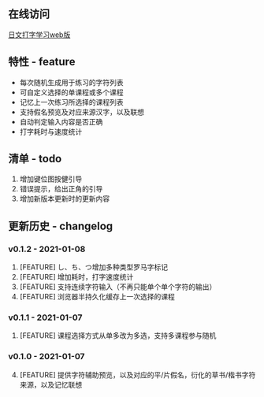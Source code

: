 ## 在线访问

[日文打字学习web版](https://lisfan.github.io/JType/)

## 特性 - feature

- 每次随机生成用于练习的字符列表
- 可自定义选择的单课程或多个课程
- 记忆上一次练习所选择的课程列表
- 支持假名预览及对应来源汉字，以及联想
- 自动判定输入内容是否正确
- 打字耗时与速度统计

## 清单 - todo

1. 增加键位图按健引导
2. 错误提示，给出正角的引导
3. 增加新版本更新时的更新内容

## 更新历史 - changelog

### v0.1.2 - 2021-01-08

1. [FEATURE] し、ち、つ增加多种类型罗马字标记
2. [FEATURE] 增加耗时，打字速度统计
3. [FEATURE] 支持连续字符输入（不再只能单个单个字符的输出）
4. [FEATURE] 浏览器半持久化缓存上一次选择的课程

### v0.1.1 - 2021-01-07

1. [FEATURE] 课程选择方式从单多改为多选，支持多课程参与随机

### v0.1.0 - 2021-01-07

4. [FEATURE] 提供字符辅助预览，以及对应的平/片假名，衍化的草书/楷书字符来源，以及记忆联想

